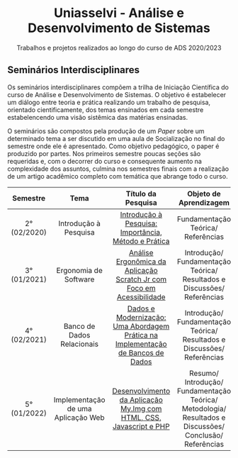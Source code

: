 <div align="center">

# Uniasselvi - Análise e Desenvolvimento de Sistemas
Trabalhos e projetos realizados ao longo do curso de ADS 2020/2023
</div>

## Seminários Interdisciplinares

Os seminários interdisciplinares compõem a trilha de Iniciação Científica do curso de Análise e Desenvolvimento de Sistemas. O objetivo é estabelecer um diálogo entre teoria e prática realizando um trabalho de pesquisa, orientado cientificamente, dos temas ensinados em cada semestre estabelencendo uma visão sistêmica das matérias ensinadas.

O seminários são compostos pela produção de um *Paper* sobre um determinado tema a ser discutido em uma aula de Socialização no final do semestre onde ele é apresentado. Como objetivo pedagógico, o paper é produzido por partes. Nos primeiros semestre poucas seções são requeridas e, com o decorrer do curso e consequente aumento na complexidade dos assuntos, culmina nos semestres finais com a realização de um artigo acadêmico completo com temática que abrange todo o curso.

| Semestre | Tema | Título da Pesquisa | Objeto de Aprendizagem |
| :---: | :---: | :---: | :---: |
| 2° (02/2020) | Introdução à Pesquisa | [Introdução à Pesquisa: Importância, Método e Prática](./Seminarios/2_Periodo/Introducao_a_Pesquisa_Importancia_Metodo_e_Pratica.pdf) | Fundamentação Teórica/ Referências |
| 3° (01/2021) | Ergonomia de Software | [Análise Ergonômica da Aplicação Scratch Jr com Foco em Acessibilidade](./Seminarios/3_Periodo/Analise_de_Egonomia_da_Aplicacao_ScratchJr_com_Foco_em_Acessibilidade.pdf) | Introdução/ Fundamentação Teórica/ Resultados e Discussões/ Referências |
|4° (02/2021) | Banco de Dados Relacionais | [Dados e Modernização: Uma Abordagem Prática na Implementação de Bancos de Dados](./Seminarios/4_Periodo/Dados_e_Moderniza%C3%A7%C3%A3o_Uma_Abordagem_Pratica_na_Implementacao_de_Banco_de_Dados.pdf) | Introdução/ Fundamentação Teórica/ Resultados e Discussões/ Referências |
| 5° (01/2022) | Implementação de uma Aplicação Web | [Desenvolvimento da Aplicação My.Img com HTML, CSS, Javascript e PHP](./Seminarios/5_Periodo/Desenvolvimento_da_Aplicacao_My.IMG_com_HTML_CSS_Javascript_PHP.pdf) | Resumo/ Introdução/ Fundamentação Teórica/ Metodologia/ Resultados e Discussões/ Conclusão/ Referências |

